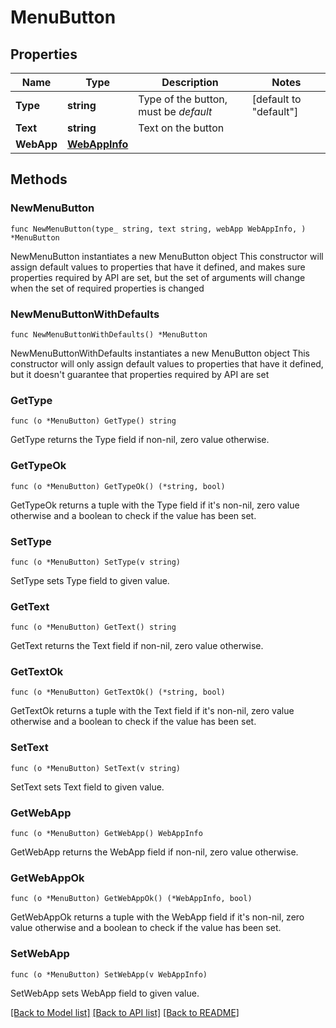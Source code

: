 # MenuButton

## Properties

Name | Type | Description | Notes
------------ | ------------- | ------------- | -------------
**Type** | **string** | Type of the button, must be *default* | [default to "default"]
**Text** | **string** | Text on the button | 
**WebApp** | [**WebAppInfo**](WebAppInfo.md) |  | 

## Methods

### NewMenuButton

`func NewMenuButton(type_ string, text string, webApp WebAppInfo, ) *MenuButton`

NewMenuButton instantiates a new MenuButton object
This constructor will assign default values to properties that have it defined,
and makes sure properties required by API are set, but the set of arguments
will change when the set of required properties is changed

### NewMenuButtonWithDefaults

`func NewMenuButtonWithDefaults() *MenuButton`

NewMenuButtonWithDefaults instantiates a new MenuButton object
This constructor will only assign default values to properties that have it defined,
but it doesn't guarantee that properties required by API are set

### GetType

`func (o *MenuButton) GetType() string`

GetType returns the Type field if non-nil, zero value otherwise.

### GetTypeOk

`func (o *MenuButton) GetTypeOk() (*string, bool)`

GetTypeOk returns a tuple with the Type field if it's non-nil, zero value otherwise
and a boolean to check if the value has been set.

### SetType

`func (o *MenuButton) SetType(v string)`

SetType sets Type field to given value.


### GetText

`func (o *MenuButton) GetText() string`

GetText returns the Text field if non-nil, zero value otherwise.

### GetTextOk

`func (o *MenuButton) GetTextOk() (*string, bool)`

GetTextOk returns a tuple with the Text field if it's non-nil, zero value otherwise
and a boolean to check if the value has been set.

### SetText

`func (o *MenuButton) SetText(v string)`

SetText sets Text field to given value.


### GetWebApp

`func (o *MenuButton) GetWebApp() WebAppInfo`

GetWebApp returns the WebApp field if non-nil, zero value otherwise.

### GetWebAppOk

`func (o *MenuButton) GetWebAppOk() (*WebAppInfo, bool)`

GetWebAppOk returns a tuple with the WebApp field if it's non-nil, zero value otherwise
and a boolean to check if the value has been set.

### SetWebApp

`func (o *MenuButton) SetWebApp(v WebAppInfo)`

SetWebApp sets WebApp field to given value.



[[Back to Model list]](../README.md#documentation-for-models) [[Back to API list]](../README.md#documentation-for-api-endpoints) [[Back to README]](../README.md)


